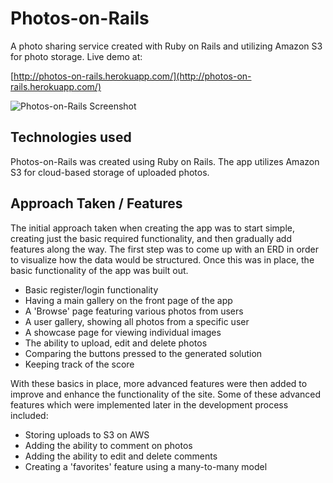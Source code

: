 # Photos-on-Rails
A photo sharing service created with Ruby on Rails and utilizing Amazon S3 for photo storage. Live demo at:

[http://photos-on-rails.herokuapp.com/](http://photos-on-rails.herokuapp.com/)

![Photos-on-Rails Screenshot](https://raw.githubusercontent.com/danmcquade/photos-on-rails/master/preview.png "Photos-on-Rails Screenshot")

## Technologies used
Photos-on-Rails was created using Ruby on Rails. The app utilizes Amazon S3 for cloud-based storage of uploaded photos.

## Approach Taken / Features
The initial approach taken when creating the app was to start simple, creating just the basic required functionality, and then gradually add features along the way. The first step was to come up with an ERD in order to visualize how the data would be structured. Once this was in place, the basic functionality of the app was built out.

- Basic register/login functionality
- Having a main gallery on the front page of the app
- A 'Browse' page featuring various photos from users
- A user gallery, showing all photos from a specific user
- A showcase page for viewing individual images
- The ability to upload, edit and delete photos
- Comparing the buttons pressed to the generated solution
- Keeping track of the score

With these basics in place, more advanced features were then added to improve and enhance the functionality of the site. Some of these advanced features which were implemented later in the development process included:

- Storing uploads to S3 on AWS
- Adding the ability to comment on photos
- Adding the ability to edit and delete comments
- Creating a 'favorites' feature using a many-to-many model
